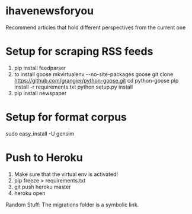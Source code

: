 # ihavenewsforyou
Recommend articles that hold different perspectives from the current one

# Setup for scraping RSS feeds
1. pip install feedparser
2. to install goose
mkvirtualenv --no-site-packages goose
git clone https://github.com/grangier/python-goose.git
cd python-goose
pip install -r requirements.txt
python setup.py install
3. pip install newspaper

# Setup for format corpus
sudo easy_install -U gensim

# Push to Heroku
1) Make sure that the virtual env is activated!
2) pip freeze > requirements.txt
3) git push heroku master
4) heroku open

Random Stuff:
The migrations folder is a symbolic link.
